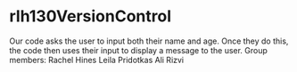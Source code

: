 # rlh130VersionControl
Our code asks the user to input both their name and age. Once they do this, the code then uses their input to display a message to the user. 
Group members:
Rachel Hines
Leila Pridotkas
Ali Rizvi
